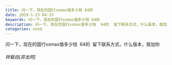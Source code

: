 ```yaml
---
title: 问一下，现在的国行xsmax值多少钱 64的
date: 2019-1-23 04:33
keywords: 问一下，现在的国行xsmax值多少钱 64的
description: 问一下，现在的国行xsmax值多少钱  64的  留下联系方式，什么版本，我加你
categories: used
---
```

<td class="t_f" id="postmessage_2770724">

问一下，现在的国行xsmax值多少钱  64的  留下联系方式，什么版本，我加你</td>
###### 转载自[菲龙网]